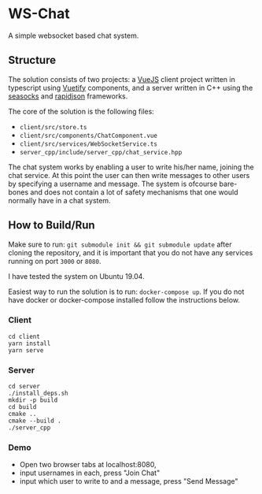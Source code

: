 # WS-Chat
A simple websocket based chat system.

## Structure
The solution consists of two projects: a [VueJS](https://vuejs.org/) client project written in typescript using [Vuetify](https://vuetifyjs.com/en/) components, and a server written in C++ using the [seasocks](https://github.com/mattgodbolt/seasocks) and [rapidjson](http://rapidjson.org/) frameworks.

The core of the solution is the following files: 
- `client/src/store.ts`
- `client/src/components/ChatComponent.vue`
- `client/src/services/WebSocketService.ts`
- `server_cpp/include/server_cpp/chat_service.hpp`

The chat system works by enabling a user to write his/her name, joining the chat service. At this point the user can then write messages to other users by specifying a username and message. 
The system is ofcourse bare-bones and does not contain a lot of safety mechanisms that one would normally have in a chat system.

## How to Build/Run

Make sure to run: `git submodule init && git submodule update` after cloning the repository, and it is important that you do not have any services running on port `3000` or `8080`.

I have tested the system on Ubuntu 19.04.

Easiest way to run the solution is to run: `docker-compose up`. If you do not have docker or docker-compose installed follow the instructions below.


### Client
```
cd client
yarn install
yarn serve
```

### Server
```
cd server
./install_deps.sh
mkdir -p build
cd build
cmake ..
cmake --build .
./server_cpp
```

### Demo

- Open two browser tabs at localhost:8080, 
- input usernames in each, press "Join Chat"
- input which user to write to and a message, press "Send Message"

